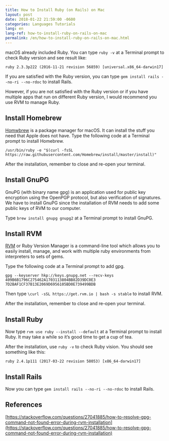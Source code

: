 ```yaml
---
title: How to Install Ruby (on Rails) on Mac
layout: post
date: 2018-01-22 21:59:00 -0600
categories: Languages Tutorials
lang: en
lang-ref: how-to-install-ruby-on-rails-on-mac
permalink: /en/how-to-install-ruby-on-rails-on-mac.html
---
```


macOS already included Ruby. You can type `ruby -v` at a Terminal prompt to check Ruby version and see result like:

```
ruby 2.3.3p222 (2016-11-21 revision 56859) [universal.x86_64-darwin17]
```

If you are satisfied with the Ruby version, you can type `gem install rails --no-ri --no-rdoc` to install Rails.

However, if you are not satisfied with the Ruby version or if you have multiple apps that run on different Ruby version, I would recommend you use RVM to manage Ruby.

<!--more-->

## Install Homebrew

[Homwbrew](https://brew.sh/) is a package manager for macOS. It can install the stuff you need that Apple does not have. Type the following code at a Terminal prompt to install Homebrew.

```
/usr/bin/ruby -e "$(curl -fsSL https://raw.githubusercontent.com/Homebrew/install/master/install)"
```

After the installation, remember to close and re-open your terminal.

## Install GnuPG

GnuPG (with binary name gpg) is an application used for public key encryption using the OpenPGP protocol, but also verification of signatures. We have to install GnuPG since the installation of RVM needs to add some public keys of RVM to our computer.

Type `brew install gnupg gnupg2` at a Terminal prompt to install GnuPG.

## Install RVM

[RVM](https://rvm.io/) or Ruby Version Manager is a command-line tool which allows you to easily install, manage, and work with multiple ruby environments from interpreters to sets of gems.

Type the following code at a Terminal prompt to add gpg.

```
gpg --keyserver hkp://keys.gnupg.net --recv-keys 409B6B1796C275462A1703113804BB82D39DC0E3 7D2BAF1CF37B13E2069D6956105BD0E739499BDB
```

Then type `\curl -sSL https://get.rvm.io | bash -s stable` to install RVM.

After the installation, remember to close and re-open your terminal.

## Install Ruby

Now type `rvm use ruby --install --default` at a Terminal prompt to install Ruby. It may take a while so it’s good time to get a cup of tea.

After the installation, use `ruby -v` to check Ruby vision. You should see something like this:

```
ruby 2.4.1p111 (2017-03-22 revision 58053) [x86_64-darwin17]
```

## Install Rails

Now you can type `gem install rails --no-ri --no-rdoc` to install Rails.

## References

[https://stackoverflow.com/questions/27041885/how-to-resolve-gpg-command-not-found-error-during-rvm-installation](https://stackoverflow.com/questions/27041885/how-to-resolve-gpg-command-not-found-error-during-rvm-installation)